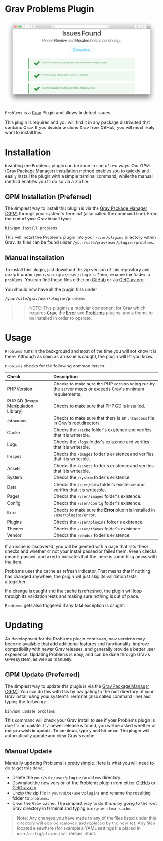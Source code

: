 # Grav Problems Plugin

![Problems](assets/readme_1.png)

`Problems` is a [Grav](http://github.com/getgrav/grav) Plugin and allows to detect issues.

This plugin is required and you will find it in any package distributed that contains Grav. If you decide to clone Grav from GitHub, you will most likely want to install this.

# Installation

Installing the Problems plugin can be done in one of two ways. Our GPM (Grav Package Manager) installation method enables you to quickly and easily install the plugin with a simple terminal command, while the manual method enables you to do so via a zip file. 

## GPM Installation (Preferred)

The simplest way to install this plugin is via the [Grav Package Manager (GPM)](http://learn.getgrav.org/advanced/grav-gpm) through your system's Terminal (also called the command line).  From the root of your Grav install type:

    bin/gpm install problems

This will install the Problems plugin into your `/user/plugins` directory within Grav. Its files can be found under `/your/site/grav/user/plugins/problems`.

## Manual Installation

To install this plugin, just download the zip version of this repository and unzip it under `/your/site/grav/user/plugins`. Then, rename the folder to `problems`. You can find these files either on [GitHub](https://github.com/getgrav/grav-plugin-problems) or via [GetGrav.org](http://getgrav.org/downloads/plugins#extras).

You should now have all the plugin files under

    /your/site/grav/user/plugins/problems

>> NOTE: This plugin is a modular component for Grav which requires [Grav](http://github.com/getgrav/grav), the [Error](https://github.com/getgrav/grav-plugin-error) and [Problems](https://github.com/getgrav/grav-plugin-problems) plugins, and a theme to be installed in order to operate.

# Usage

`Problems` runs in the background and most of the time you will not know it is there. Although as soon as an issue is caught, the plugin will let you know.

`Problems` checks for the following common issues:

|                Check                |                                                Description                                                |
| :---------------------------------- | :-------------------------------------------------------------------------------------------------------- |
| PHP Version                         | Checks to make sure the PHP version being run by the server meets or exceeds Grav's minimum requirements. |
| PHP GD (Image Manipulation Library) | Checks to make sure that PHP GD is installed.                                                             |
| .htaccess                           | Checks to make sure that there is an `.htaccess` file in Grav's root directory.                           |
| Cache                               | Checks the `/cache` folder's existence and verifies that it is writeable.                                 |
| Logs                                | Checks the `/logs` folder's existence and verifies that it is writeable.                                  |
| Images                              | Checks the `/images` folder's existence and verifies that it is writeable.                                |
| Assets                              | Checks the `/assets` folder's existence and verifies that it is writeable.                                |
| System                              | Checks the `/system` folder's existence.                                                                  |
| Data                                | Checks the `/user/data` folder's existence and verifies that it is writeable.                             |
| Pages                               | Checks the `/user/images` folder's existence.                                                             |
| Config                              | Checks the `/user/config` folder's existence.                                                             |
| Error                               | Checks to make sure the **Error** plugin is installed in `/user/plugins/error`.                           |
| Plugins                             | Checks the `/user/plugins` folder's existence.                                                            |
| Themes                              | Checks the `/user/themes` folder's existence.                                                             |
| Vendor                              | Checks the `/vendor` folder's existence.                                                                  |

If an issue is discovered, you will be greeted with a page that lists these checks and whether or not your install passed or failed them. Green checks mean it passed, and a red x indicates that the there is something amiss with the item.

Problems uses the cache as refresh indicator. That means that if nothing has changed anywhere, the plugin will just skip its validation tests altogether. 

If a change is caught and the cache is refreshed, the plugin will loop through its validation tests and making sure nothing is out of place.

`Problems` gets also triggered if any fatal exception is caught.

# Updating

As development for the Problems plugin continues, new versions may become available that add additional features and functionality, improve compatibility with newer Grav releases, and generally provide a better user experience. Updating Problems is easy, and can be done through Grav's GPM system, as well as manually.

## GPM Update (Preferred)

The simplest way to update this plugin is via the [Grav Package Manager (GPM)](http://learn.getgrav.org/advanced/grav-gpm). You can do this with this by navigating to the root directory of your Grav install using your system's Terminal (also called command line) and typing the following:

    bin/gpm update problems

This command will check your Grav install to see if your Problems plugin is due for an update. If a newer release is found, you will be asked whether or not you wish to update. To continue, type `y` and hit enter. The plugin will automatically update and clear Grav's cache.

## Manual Update

Manually updating Problems is pretty simple. Here is what you will need to do to get this done:

* Delete the `your/site/user/plugins/problems` directory.
* Downalod the new version of the Problems plugin from either [GitHub](https://github.com/getgrav/grav-plugin-problems) or [GetGrav.org](http://getgrav.org/downloads/plugins#extras).
* Unzip the zip file in `your/site/user/plugins` and rename the resulting folder to `problems`.
* Clear the Grav cache. The simplest way to do this is by going to the root Grav directory in terminal and typing `bin/grav clear-cache`.

> Note: Any changes you have made to any of the files listed under this directory will also be removed and replaced by the new set. Any files located elsewhere (for example a YAML settings file placed in `user/config/plugins`) will remain intact.